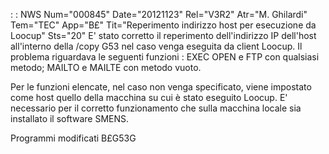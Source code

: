  :  : NWS Num="000845" Date="20121123" Rel="V3R2" Atr="M. Ghilardi" Tem="TEC" App="B£" Tit="Reperimento indirizzo host per esecuzione da Loocup" Sts="20"
E' stato corretto il reperimento dell'indirizzo IP dell'host all'interno della /copy G53 nel caso venga eseguita da client Loocup.
Il problema riguardava le seguenti funzioni :  EXEC OPEN e FTP con qualsiasi metodo; MAILTO e MAILTE con metodo vuoto.

Per le funzioni elencate, nel caso non venga specificato, viene impostato come host quello della macchina su cui è stato eseguito Loocup.
E' necessario per il corretto funzionamento che sulla macchina locale sia installato il software SMENS.

Programmi modificati
B£G53G
